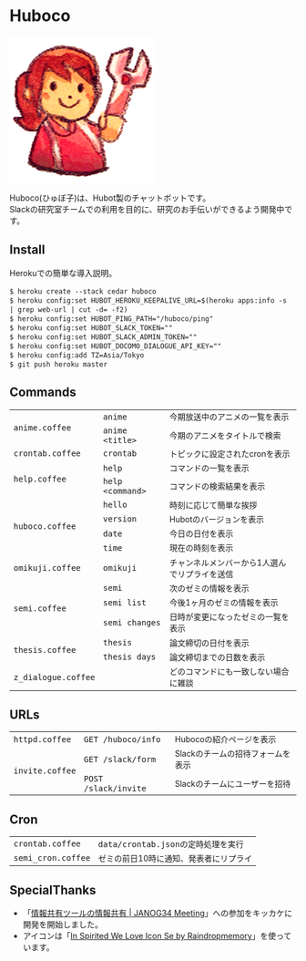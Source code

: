 # Huboco

![icon.png](https://raw.githubusercontent.com/hico-horiuchi/huboco/master/data/icon.png)

Huboco(ひゅぼ子)は、Hubot製のチャットボットです。  
Slackの研究室チームでの利用を目的に、研究のお手伝いができるよう開発中です。

## Install

Herokuでの簡単な導入説明。

    $ heroku create --stack cedar huboco
    $ heroku config:set HUBOT_HEROKU_KEEPALIVE_URL=$(heroku apps:info -s  | grep web-url | cut -d= -f2)
    $ heroku config:set HUBOT_PING_PATH="/huboco/ping"
    $ heroku config:set HUBOT_SLACK_TOKEN=""
    $ heroku config:set HUBOT_SLACK_ADMIN_TOKEN=""
    $ heroku config:set HUBOT_DOCOMO_DIALOGUE_API_KEY=""
    $ heroku config:add TZ=Asia/Tokyo
    $ git push heroku master

## Commands

<table>
  <tbody>
    <tr>
      <td rowspan="2"><tt>anime.coffee</tt></td>
      <td><tt>anime</tt></td>
      <td>今期放送中のアニメの一覧を表示</td>
    </tr>
    <tr>
      <td><tt>anime &lt;title&gt;</tt></td>
      <td>今期のアニメをタイトルで検索</td>
    </tr>
    <tr>
      <td><tt>crontab.coffee</tt></td>
      <td><tt>crontab</tt></td>
      <td>トピックに設定されたcronを表示</td>
    </tr>
    <tr>
      <td rowspan="2"><tt>help.coffee</tt></td>
      <td><tt>help</tt></td>
      <td>コマンドの一覧を表示</td>
    </tr>
    <tr>
      <td><tt>help &lt;command&gt;</tt></td>
      <td>コマンドの検索結果を表示</td>
    </tr>
    <tr>
      <td rowspan="4"><tt>huboco.coffee</tt></td>
      <td><tt>hello</tt></td>
      <td>時刻に応じて簡単な挨拶</td>
    </tr>
    <tr>
      <td><tt>version</tt></td>
      <td>Hubotのバージョンを表示</td>
    </tr>
    <tr>
      <td><tt>date</tt></td>
      <td>今日の日付を表示</td>
    </tr>
    <tr>
      <td><tt>time</tt></td>
      <td>現在の時刻を表示</td>
    </tr>
    <tr>
      <td><tt>omikuji.coffee</tt></td>
      <td><tt>omikuji</tt></td>
      <td>チャンネルメンバーから1人選んでリプライを送信</td>
    </tr>
    <tr>
      <td rowspan="3"><tt>semi.coffee</tt></td>
      <td><tt>semi</tt></td>
      <td>次のゼミの情報を表示</td>
    </tr>
    <tr>
      <td><tt>semi list</tt></td>
      <td>今後1ヶ月のゼミの情報を表示</td>
    </tr>
    <tr>
      <td><tt>semi changes</tt></td>
      <td>日時が変更になったゼミの一覧を表示</td>
    </tr>
    <tr>
      <td rowspan="2"><tt>thesis.coffee</tt></td>
      <td><tt>thesis</tt></td>
      <td>論文締切の日付を表示</td>
    </tr>
    <tr>
      <td><tt>thesis days</tt></td>
      <td>論文締切までの日数を表示</td>
    </tr>
    <tr>
      <td><tt>z_dialogue.coffee</tt></td>
      <td></td>
      <td>どのコマンドにも一致しない場合に雑談</td>
    </tr>
  </tbody>
</table>

## URLs

<table>
  <tbody>
    <tr>
      <td><tt>httpd.coffee</tt></td>
      <td><tt>GET /huboco/info</tt></td>
      <td>Hubocoの紹介ページを表示</td>
    </tr>
    <tr>
      <td rowspan="2"><tt>invite.coffee</tt></td>
      <td><tt>GET /slack/form</tt></td>
      <td>Slackのチームの招待フォームを表示</td>
    </tr>
    <tr>
      <td><tt>POST /slack/invite</tt></td>
      <td>Slackのチームにユーザーを招待</td>
    </tr>
  </tbody>
</table>

## Cron

<table>
  <tbody>
    <tr>
      <td><tt>crontab.coffee</tt></td>
      <td><tt>data/crontab.json</tt>の定時処理を実行</td>
    </tr>
    <tr>
      <td><tt>semi_cron.coffee</tt></td>
      <td>ゼミの前日10時に通知、発表者にリプライ</td>
    </tr>
 </tbody>
</table>

## SpecialThanks

  - 「[情報共有ツールの情報共有 | JANOG34 Meeting](http://www.janog.gr.jp/meeting/janog34/program/itool.html)」への参加をキッカケに開発を開始しました。
  - アイコンは「[In Spirited We Love Icon Se by Raindropmemory](http://raindropmemory.deviantart.com/art/In-Spirited-We-Love-Icon-Set-Repost-304014435)」を使っています。
